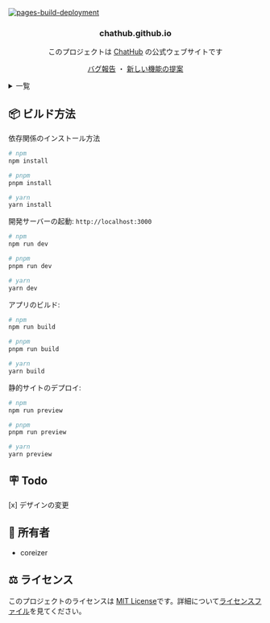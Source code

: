 [![pages-build-deployment](https://github.com/coreizer/chathub.github.io/actions/workflows/pages/pages-build-deployment/badge.svg?branch=main)](https://github.com/coreizer/chathub.github.io/actions/workflows/pages/pages-build-deployment)

<div align="center">

  <h3 align="center">chathub.github.io</h3>

このプロジェクトは [ChatHub](https://github.com/coreizer/ChatHub) の公式ウェブサイトです

  <p align="center">
    <a href="https://github.com/coreizer/chathub.github.io/issues">バグ報告</a>
    ・
    <a href="https://github.com/coreizer/chathub.github.io/issues">新しい機能の提案</a>
  </p>
</div>

<details>
  <summary>一覧</summary>
  <ol>
    <li><a href="#📦-ビルド方法">ビルド方法</a></li>
    <li><a href="#🪧-todo">Todo</a></li>
    <li><a href="#👷-所有者">所有者</a></li>
    <li><a href="#⚖️-ライセンス">ライセンス</a></li>
  </ol>
</details>

## 📦 ビルド方法

<!-- ```
# 依存関係パッケージをインストールします
$ yarn install

# ホットリロードを実行する: localhost:3000
$ yarn dev

# 本番環境とローカルサーバーの起動
$ yarn build
$ yarn start

# 制的プロジェクトを生成する
$ yarn generate
``` -->

依存関係のインストール方法

```bash
# npm
npm install

# pnpm
pnpm install

# yarn
yarn install
```

開発サーバーの起動: `http://localhost:3000`

```bash
# npm
npm run dev

# pnpm
pnpm run dev

# yarn
yarn dev
```

アプリのビルド:

```bash
# npm
npm run build

# pnpm
pnpm run build

# yarn
yarn build
```

静的サイトのデプロイ:

```bash
# npm
npm run preview

# pnpm
pnpm run preview

# yarn
yarn preview
```

## 🪧 Todo

[x] デザインの変更

## 👷 所有者

- coreizer

## ⚖️ ライセンス

このプロジェクトのライセンスは [MIT License](https://opensource.org/license/mit/)です。詳細について[ライセンスファイル](LICENSE)を見てください。
